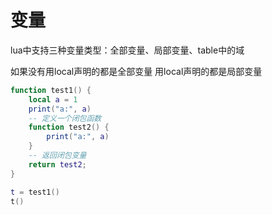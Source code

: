 # 变量

lua中支持三种变量类型：全部变量、局部变量、table中的域

如果没有用local声明的都是全部变量
用local声明的都是局部变量

```lua
function test1() {
    local a = 1
    print("a:", a)
    -- 定义一个闭包函数
    function test2() {
        print("a:", a)
    }
    -- 返回闭包变量
    return test2;
}

t = test1()
t()
```